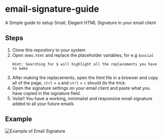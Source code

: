 # email-signature-guide
A Simple guide to setup Small, Elegant HTML Signature in your email client

## Steps

1. Clone this repository to your system
2. Open `demo.html` and replace the placeholder variables, for e.g `$social`
	```
	Hint: Searching for $ will highlight all the replacements you have to make
	```
3. After making the replacements, open the html file in a browser and copy all of the page, `ctrl` + `a` and `ctrl` + `c` should do the trick.
4. Open the signature settings on your email client and paste what you have copied in the signature field.
5. Voila!! You have a working, minimalist and responsive email signature added to all your future emails



## Example

![Example of Email Signature](https://i.imgur.com/5X81ufc.jpg "Email Signature Example")
